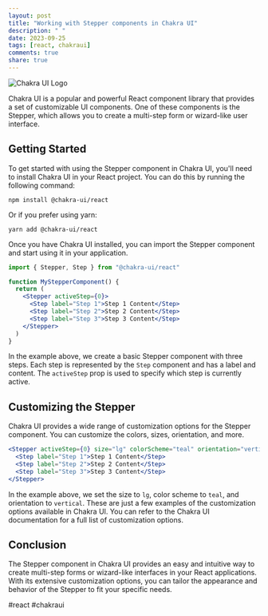 ```yaml
---
layout: post
title: "Working with Stepper components in Chakra UI"
description: " "
date: 2023-09-25
tags: [react, chakraui]
comments: true
share: true
---
```


![Chakra UI Logo](https://chakra-ui.com/logo.png)

Chakra UI is a popular and powerful React component library that provides a set of customizable UI components. One of these components is the Stepper, which allows you to create a multi-step form or wizard-like user interface.

## Getting Started

To get started with using the Stepper component in Chakra UI, you'll need to install Chakra UI in your React project. You can do this by running the following command:

```
npm install @chakra-ui/react
```

Or if you prefer using yarn:

```
yarn add @chakra-ui/react
```

Once you have Chakra UI installed, you can import the Stepper component and start using it in your application.

```jsx
import { Stepper, Step } from "@chakra-ui/react"

function MyStepperComponent() {
  return (
    <Stepper activeStep={0}>
      <Step label="Step 1">Step 1 Content</Step>
      <Step label="Step 2">Step 2 Content</Step>
      <Step label="Step 3">Step 3 Content</Step>
    </Stepper>
  )
}
```

In the example above, we create a basic Stepper component with three steps. Each step is represented by the `Step` component and has a label and content. The `activeStep` prop is used to specify which step is currently active.

## Customizing the Stepper

Chakra UI provides a wide range of customization options for the Stepper component. You can customize the colors, sizes, orientation, and more.

```jsx
<Stepper activeStep={0} size="lg" colorScheme="teal" orientation="vertical">
  <Step label="Step 1">Step 1 Content</Step>
  <Step label="Step 2">Step 2 Content</Step>
  <Step label="Step 3">Step 3 Content</Step>
</Stepper>
```

In the example above, we set the size to `lg`, color scheme to `teal`, and orientation to `vertical`. These are just a few examples of the customization options available in Chakra UI. You can refer to the Chakra UI documentation for a full list of customization options.

## Conclusion

The Stepper component in Chakra UI provides an easy and intuitive way to create multi-step forms or wizard-like interfaces in your React applications. With its extensive customization options, you can tailor the appearance and behavior of the Stepper to fit your specific needs.

#react #chakraui